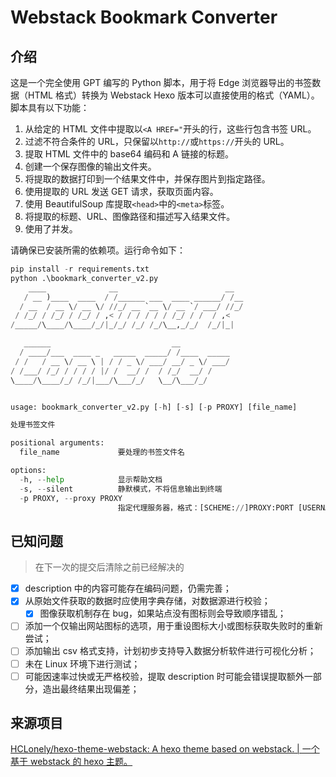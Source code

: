 # Webstack Bookmark Converter

## 介绍

这是一个完全使用 GPT 编写的 Python 脚本，用于将 Edge 浏览器导出的书签数据（HTML 格式）转换为 Webstack Hexo 版本可以直接使用的格式（YAML）。脚本具有以下功能：

1. 从给定的 HTML 文件中提取以`<A HREF="`开头的行，这些行包含书签 URL。
2. 过滤不符合条件的 URL，只保留以`http://`或`https://`开头的 URL。
3. 提取 HTML 文件中的 base64 编码和 A 链接的标题。
4. 创建一个保存图像的输出文件夹。
5. 将提取的数据打印到一个结果文件中，并保存图片到指定路径。
6. 使用提取的 URL 发送 GET 请求，获取页面内容。
7. 使用 BeautifulSoup 库提取`<head>`中的`<meta>`标签。
8. 将提取的标题、URL、图像路径和描述写入结果文件。
9. 使用了并发。

请确保已安装所需的依赖项。运行命令如下：

```python
pip install -r requirements.txt
python .\bookmark_converter_v2.py
    ____              __                        __
   / __ )____  ____  / /______ ___  ____ ______/ /__
  / __  / __ \/ __ \/ //_/ __ `__ \/ __ `/ ___/ //_/
 / /_/ / /_/ / /_/ / ,< / / / / / / /_/ / /  / ,<
/_____/\____/\____/_/|_/_/ /_/ /_/\__,_/_/  /_/|_|

   ______                           __
  / ____/___  ____ _   _____  _____/ /____  _____
 / /   / __ \/ __ \ | / / _ \/ ___/ __/ _ \/ ___/
/ /___/ /_/ / / / / |/ /  __/ /  / /_/  __/ /
\____/\____/_/ /_/|___/\___/_/   \__/\___/_/


usage: bookmark_converter_v2.py [-h] [-s] [-p PROXY] [file_name]

处理书签文件

positional arguments:
  file_name             要处理的书签文件名

options:
  -h, --help            显示帮助文档
  -s, --silent          静默模式，不将信息输出到终端
  -p PROXY, --proxy PROXY
                        指定代理服务器，格式：[SCHEME://]PROXY:PORT [USERNAME] [PASSWORD]（不填写协 议则默认为socks5）
```

## 已知问题

> 在下一次的提交后清除之前已经解决的

- [x] description 中的内容可能存在编码问题，仍需完善；
- [x] 从原始文件获取的数据时应使用字典存储，对数据源进行校验；
  - [x] 图像获取机制存在 bug，如果站点没有图标则会导致顺序错乱；
- [ ] 添加一个仅输出网站图标的选项，用于重设图标大小或图标获取失败时的重新尝试；
- [ ] 添加输出 csv 格式支持，计划初步支持导入数据分析软件进行可视化分析；
- [ ] 未在 Linux 环境下进行测试；
- [ ] 可能因速率过快或无严格校验，提取 description 时可能会错误提取额外一部分，造出最终结果出现偏差；

## 来源项目

[HCLonely/hexo-theme-webstack: A hexo theme based on webstack. | 一个基于 webstack 的 hexo 主题。](https://github.com/HCLonely/hexo-theme-webstack/)
